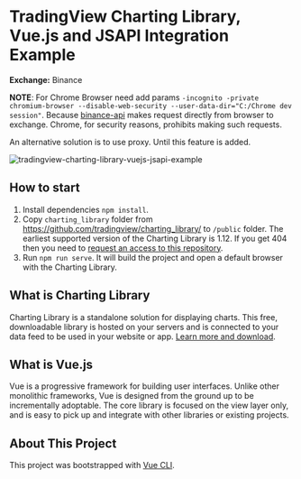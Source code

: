 # TradingView Charting Library, Vue.js and JSAPI Integration Example

**Exchange:** Binance

**NOTE**: For Chrome Browser need add params `-incognito -private chromium-browser --disable-web-security --user-data-dir="C:/Chrome dev session"`. Because [binance-api](https://www.npmjs.com/package/@marcius-capital/binance-api) makes request directly from browser to exchange. Chrome, for security reasons, prohibits making such requests. 

An alternative solution is to use proxy. Until this feature is added.

![tradingview-charting-library-vuejs-jsapi-example](//docs/chart.jpg)

## How to start

1. Install dependencies `npm install`.
2. Copy `charting_library` folder from https://github.com/tradingview/charting_library/ to `/public` folder. The earliest supported version of the Charting Library is 1.12. If you get 404 then you need to [request an access to this repository](https://www.tradingview.com/HTML5-stock-forex-bitcoin-charting-library/).
3. Run `npm run serve`. It will build the project and open a default browser with the Charting Library.

## What is Charting Library

Charting Library is a standalone solution for displaying charts. This free, downloadable library is hosted on your servers and is connected to your data feed to be used in your website or app. [Learn more and download](https://www.tradingview.com/HTML5-stock-forex-bitcoin-charting-library/).

## What is Vue.js

Vue is a progressive framework for building user interfaces. Unlike other monolithic frameworks, Vue is designed from the ground up to be incrementally adoptable. The core library is focused on the view layer only, and is easy to pick up and integrate with other libraries or existing projects.

## About This Project

This project was bootstrapped with [Vue CLI](https://cli.vuejs.org/).
